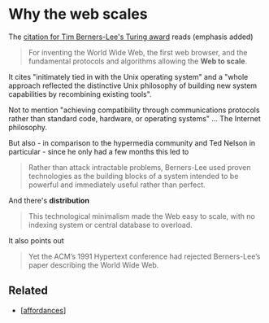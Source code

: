 # Why the web scales

The [citation for Tim Berners-Lee's Turing award](https://amturing.acm.org/award_winners/berners-lee_8087960.cfm) reads (emphasis added)

> For inventing the World Wide Web, the first web browser, and the fundamental protocols and algorithms allowing the **Web to scale**.

It cites "initimately tied in with the Unix operating system" and a "whole approach reflected the distinctive Unix philosophy of building new system capabilities by recombining existing tools".

Not to mention "achieving compatibility through communications protocols rather than standard code, hardware, or operating systems" ... The Internet philosophy.

But also - in comparison to the hypermedia community and Ted Nelson in particular - since he only had a few months this led to
> Rather than attack intractable problems, Berners-Lee used proven technologies as the building blocks of a system intended to be powerful and immediately useful rather than perfect.

And there's **distribution**
> This technological minimalism made the Web easy to scale, with no indexing system or central database to overload.

It also points out
> Yet the ACM’s 1991 Hypertext conference had rejected Berners-Lee’s paper describing the World Wide Web.

## Related 

- [[affordances]]


[//begin]: # "Autogenerated link references for markdown compatibility"
[affordances]: affordances "Affordances"
[//end]: # "Autogenerated link references"